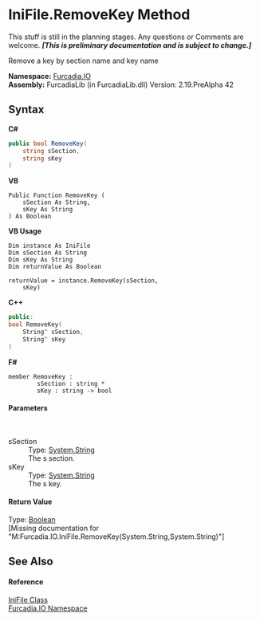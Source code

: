 # IniFile.RemoveKey Method 
This stuff is still in the planning stages. Any questions or Comments are welcome. _**\[This is preliminary documentation and is subject to change.\]**_

Remove a key by section name and key name

**Namespace:**&nbsp;<a href="N_Furcadia_IO">Furcadia.IO</a><br />**Assembly:**&nbsp;FurcadiaLib (in FurcadiaLib.dll) Version: 2.19.PreAlpha 42

## Syntax

**C#**<br />
``` C#
public bool RemoveKey(
	string sSection,
	string sKey
)
```

**VB**<br />
``` VB
Public Function RemoveKey ( 
	sSection As String,
	sKey As String
) As Boolean
```

**VB Usage**<br />
``` VB Usage
Dim instance As IniFile
Dim sSection As String
Dim sKey As String
Dim returnValue As Boolean

returnValue = instance.RemoveKey(sSection, 
	sKey)
```

**C++**<br />
``` C++
public:
bool RemoveKey(
	String^ sSection, 
	String^ sKey
)
```

**F#**<br />
``` F#
member RemoveKey : 
        sSection : string * 
        sKey : string -> bool 

```


#### Parameters
&nbsp;<dl><dt>sSection</dt><dd>Type: <a href="http://msdn2.microsoft.com/en-us/library/s1wwdcbf" target="_blank">System.String</a><br />The s section.</dd><dt>sKey</dt><dd>Type: <a href="http://msdn2.microsoft.com/en-us/library/s1wwdcbf" target="_blank">System.String</a><br />The s key.</dd></dl>

#### Return Value
Type: <a href="http://msdn2.microsoft.com/en-us/library/a28wyd50" target="_blank">Boolean</a><br />\[Missing <returns> documentation for "M:Furcadia.IO.IniFile.RemoveKey(System.String,System.String)"\]

## See Also


#### Reference
<a href="T_Furcadia_IO_IniFile">IniFile Class</a><br /><a href="N_Furcadia_IO">Furcadia.IO Namespace</a><br />